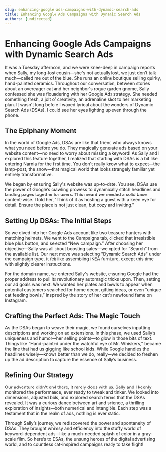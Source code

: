 ```yaml
---
slug: enhancing-google-ads-campaigns-with-dynamic-search-ads
title: Enhancing Google Ads Campaigns with Dynamic Search Ads
authors: [undirected]
---
```


# Enhancing Google Ads Campaigns with Dynamic Search Ads

It was a Tuesday afternoon, and we were knee-deep in campaign reports when Sally, my long-lost cousin—she's not actually lost, we just don’t talk much—called me out of the blue. She runs an online boutique selling quirky, hand-painted ceramics. Throughout our conversation, between stories about an overeager cat and her neighbor's rogue garden gnome, Sally confessed she was floundering with her Google Ads strategy. She needed something fresh, a jolt of creativity, an adrenaline shot to her marketing plan. It wasn't long before I waxed lyrical about the wonders of Dynamic Search Ads (DSAs). I could see her eyes lighting up even through the phone.

## The Epiphany Moment

In the world of Google Ads, DSAs are like that friend who always knows what you need before you do. They magically generate ads based on your website content—no need to worry about missing a keyword! As Sally and I explored this feature together, I realized that starting with DSAs is a bit like entering Narnia for the first time. You don't really know what to expect—the lamp-post, the snow—that magical world that looks strangely familiar yet entirely transformative.

We began by ensuring Sally's website was up-to-date. You see, DSAs use the power of Google’s crawling prowess to dynamically stitch headlines and landing pages together for users. This meant we needed a solid base content-wise. I told her, "Think of it as hosting a guest with a keen eye for detail. Ensure the place is not just clean, but cozy and inviting."

## Setting Up DSAs: The Initial Steps

So we dived into her Google Ads account like two treasure hunters with matching helmets. We went to the Campaigns tab, clicked that irresistible blue plus button, and selected “New campaign.” After choosing her objective—Sally was all about boosting sales—we opted for “Search” from the available list. Our next move was selecting "Dynamic Search Ads" under the campaign type. It felt like assembling IKEA furniture, except this time with slightly clearer instructions.

For the domain name, we entered Sally's website, ensuring Google had the proper address to pull its revolutionary automagic tricks upon. Then, setting our ad goals was next. We wanted her plates and bowls to appear when potential customers searched for home decor, gifting ideas, or even “unique cat feeding bowls,” inspired by the story of her cat's newfound fame on Instagram.

## Crafting the Perfect Ads: The Magic Touch

As the DSAs began to weave their magic, we found ourselves inputting descriptions and working on ad extensions. In this phase, we used Sally’s uniqueness and humor—her selling points—to glow in those bits of text. Things like “Hand-painted under the watchful eye of Mr. Whiskers,” became the line that had us giggling like school kids. While Google handles the headlines wisely—knows better than we do, really—we decided to freshen up the ad description to capture the essence of Sally’s business.

## Refining Our Strategy

Our adventure didn't end there; it rarely does with us. Sally and I keenly monitored the performance, ever ready to tweak and tinker. We looked into dimensions, adjusted bids, and explored search terms that the DSAs revealed. It was a curious dance between art and science, a thrilling exploration of insights—both numerical and intangible. Each step was a testament that in the realm of ads, nothing is ever static.

Through Sally’s journey, we rediscovered the power and spontaneity of DSAs. They brought whimsy and efficiency into the stuffy world of keyword-dependent ads—like a much-needed splash of color in a gray-scale film. So here’s to DSAs, the unsung heroes of the digital advertising world, and to countless cat-inspired campaigns ready to take flight!